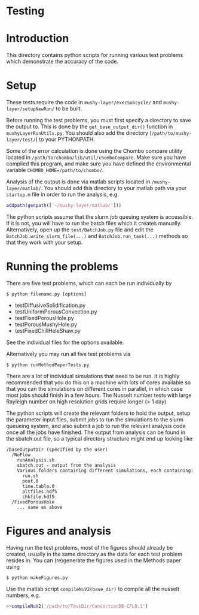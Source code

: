 # Testing

# Introduction
This directory contains python scripts for running various test problems which demonstrate the accuracy of the code. 

# Setup
These tests require the code in `mushy-layer/execSubcycle/` and `mushy-layer/setupNewRun/` to be built.

Before running the test problems, you must first specify a directory to save the output to. This is done by the `get_base_output_dir()` function in `mushyLayerRunUtils.py`. 
You should also add the directory (`/path/to/mushy-layer/test/`) to your PYTHONPATH.

Some of the error calculation is done using the Chombo compare utility located in `/path/to/chombo/lib/util/chomboCompare`. Make sure you have compiled this program, and make sure you have defined the environmental variable `CHOMBO_HOME=/path/to/chombo/`.

Analysis of the output is done via matlab scripts located in `/mushy-layer/matlab/`. You should add this directory to your matlab path via your `startup.m` file in order to run the analysis, e.g.
```matlab
addpath(genpath(['~/mushy-layer/matlab/']))
```

The python scripts assume that the slurm job queuing system is accessible. If it is not, you will have to run the batch files which it creates manually. Alternatively, open up the `test/BatchJob.py` file and edit the `BatchJob.write_slurm_file(...)` and `BatchJob.run_task(...)` methods so that they work with your setup.

# Running the problems
There are five test problems, which can each be run individually by 
```console
$ python filename.py [options]
```

* testDiffusiveSolidification.py
* testUniformPorousConvection.py
* testFixedPorousHole.py
* testPorousMushyHole.py
* testFixedChillHeleShaw.py

See the individual files for the options available.

Alternatively you may run all five test problems via 

```console
$ python runMethodPaperTests.py
```

There are a lot of individual simulations that need to be run. It is highly recommended that you do this on a machine with lots of cores available so that you can the simulations on different cores in parallel, in which case most jobs should finish in a few hours. The Nusselt number tests with large Rayleigh number on high resolution grids require longer (> 1 day).

The python scripts will create the relevant folders to hold the output, setup the parameter input files, submit jobs to run the simulations to the slurm queueing system, and also submit a job to run the relevant analysis code once all the jobs have finished. The output from analysis can be found in the sbatch.out file, so a typical directory structure might end up looking like

```
/baseOutputDir (specified by the user)
  /NoFlow
    runAnalysis.sh
    sbatch.out - output from the analysis
    Various folders containing different simulations, each containing:
      run.sh
      pout.0
      time.table.0
      pltfiles.hdf5
      chkfile.hdf5
  /FixedPorousHole
    ... same as above
```
 
# Figures and analysis
Having run the test problems, most of the figures should already be created, usually in the same directory as the data for each test problem resides in. You can (re)generate the figures used in the Methods paper using
```console
$ python makeFigures.py
```
Use the matlab script `compileNuV2(base_dir)` to compile all the nusselt numbers, e.g.
```matlab
>>compileNuV2('/path/to/TestDir/ConvectionDB-CFL0.1')
```

